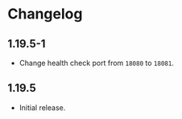 # Changelog

## 1.19.5-1

* Change health check port from `18080` to `18081`.

## 1.19.5

* Initial release.
